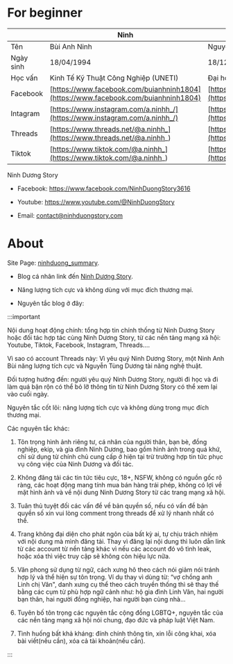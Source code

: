 
# For beginner

|           | Ninh                                                                               | Dương                                                                                          |
| --------- | ---------------------------------------------------------------------------------- | ---------------------------------------------------------------------------------------------- |
| Tên       | Bùi Anh Ninh                                                                       | Nguyễn Tùng Dương                                                                              |
| Ngày sinh | 18/04/1994                                                                         | 18/12/1997                                                                                     |
| Học vấn   | Kinh Tế Kỹ Thuật Công Nghiệp (UNETI)                                               | Đại học Kinh tế Quốc Dân (NEU)                                                                 |
| Facebook  | [https://www.facebook.com/buianhninh1804](https://www.facebook.com/buianhninh1804) | [https://www.facebook.com/nguyentungduong.1812](https://www.facebook.com/nguyentungduong.1812) |
| Intagram  | [https://www.instagram.com/a.ninhh_/](https://www.instagram.com/a.ninhh_/)         | [https://www.instagram.com/tungduong_/](https://www.instagram.com/tungduong_/)                 |
| Threads   | [https://www.threads.net/@a.ninhh_](https://www.threads.net/@a.ninhh_)             | [https://www.threads.net/@tungduong_](https://www.threads.net/@tungduong_)                     |
| Tiktok    | [https://www.tiktok.com/@a.ninhh_](https://www.tiktok.com/@a.ninhh_)               | [https://www.tiktok.com/@_tungduong](https://www.tiktok.com/@_tungduong)                       |


Ninh Dương Story 

- Facebook: https://www.facebook.com/NinhDuongStory3616 

- Youtube: https://www.youtube.com/@NinhDuongStory

- Email: contact@ninhduongstory.com


# About
Site Page: [ninhduong_summary](https://www.threads.net/@ninhduong_summary).

- Blog cá nhân link đến [Ninh Dương Story](https://www.facebook.com/NinhDuongStory3616). 

- Năng lượng tích cực và không dùng với mục đích thương mại. 

- Nguyên tắc blog ở đây:


:::important

Nội dung hoạt động chính: tổng hợp tin chính thống từ Ninh Dương Story hoặc đối tác hợp tác cùng Ninh Dương Story, từ các nền tảng mạng xã hội: Youtube, Tiktok, Facebook, Instagram, Threads…. 

Vì sao có account Threads này: Vì yêu quý Ninh Dương Story, một Ninh Anh Bùi năng lượng tích cực và Nguyễn Tùng Dương tài năng nghệ thuật. 

Đối tượng hướng đến: người yêu quý Ninh Dương Story, người đi học và đi làm quá bận rộn có thể bỏ lỡ thông tin từ Ninh Dương Story có thể xem lại vào cuối ngày. 

Nguyên tắc cốt lõi: năng lượng tích cực và không dùng trong mục đích thương mại. 

Các nguyên tắc khác: 

1. Tôn trọng hình ảnh riêng tư, cá nhân của người thân, bạn bè, đồng nghiệp, ekip, và gia đình Ninh Dương, bao gồm hình ảnh trong quá khứ, chỉ sử dụng từ chính chủ cung cấp ở hiện tại trừ trường hợp tin tức phục vụ công việc của Ninh Dương và đối tác.

2. Không đăng tải các tin tức tiêu cực, 18+, NSFW, không có nguồn gốc rõ ràng, các hoạt động mang tính mua bán hàng trái phép, không có lợi về mặt hình ảnh và về nội dung Ninh Dương Story từ các trang mạng xã hội. 

3. Tuân thủ tuyệt đối các vấn đề về bản quyền số, nếu có vấn đề bản quyền số xin vui lòng comment trong threads để xử lý nhanh nhất có thể. 

4. Trang không đại diện cho phát ngôn của bất kỳ ai, tự chịu trách nhiệm với nội dung mà mình đăng tải. Thay vì đăng lại nội dung thì luôn dẫn link từ các account từ nền tảng khác vì nếu các account đó vô tình leak, hoặc xóa thì việc truy cập sẽ không còn hiệu lực nữa.


5. Văn phong sử dụng từ ngữ, cách xưng hô theo cách nói giảm nói tránh hợp lý và thể hiện sự tôn trọng. Ví dụ thay vì dùng từ: “vợ chồng anh Linh chị Vân", danh xưng cụ thể theo cách truyền thống thì sẽ thay thế bằng các cụm từ phù hợp ngữ cảnh như: hộ gia đình Linh Vân, hai người bạn thân, hai người đồng nghiệp, hai người  bạn cùng nhà…

6. Tuyên bố tôn trọng các nguyên tắc cộng đồng LGBTQ+, nguyên tắc của các nền tảng mạng xã hội nói chung, đạo đức và pháp luật Việt Nam.

7. Tình huống bất khả kháng: đính chính thông tin, xin lỗi công khai, xóa bài viết(nếu cần), xóa cả tài khoản(nếu cần).

:::

